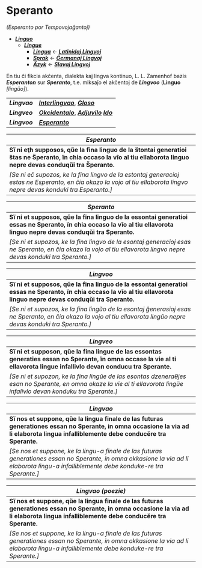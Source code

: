 # Speranto
*(Esperanto por Tempovojaĝantoj)*

* [***Linguo***](linguo.md)
  * [***Lingue***](lingue.md)
    * [***Lingua***](lingua.md) ← [***Latinidaj Lingvoj***](latinidaj/README.md)
    * [***Sprak***](sprak.md) ← [***Ĝermanaj Lingvoj***](ghermanaj/README.md)
    * [***Äzyk***](jazyk.md) ← [***Slavaj Lingvoj***](slavaj/README.md)

En tiu ĉi fikcia akĉenta, dialekta kaj lingva kontinuo, L. L. Zamenhof bazis ***Esperanton*** sur ***Speranto***, t.e. miksaĵo el akĉentoj de ***Lingvoo*** (**Linguo** *[lingŭo]*).

| | |
|-|-|
| ***Lingvao*** | [***Interlingvao***](https://eo.wikipedia.org/wiki/Interlingvao), [***Gloso***](https://eo.wikipedia.org/wiki/Gloso_(planlingvo)) |
| ***Lingveo*** | [***Okcidentalo***](https://eo.wikipedia.org/wiki/Okcidentalo), [***Adjuvilo***](https://eo.wikipedia.org/wiki/Adjuvilo) [***Ido***](https://eo.wikipedia.org/wiki/Ido_(lingvo)) |
| ***Lingvoo*** | [***Esperanto***](https://eo.wikipedia.org/wiki/Esperanto) |

| ***Esperanto*** |
|-|
| **Sï ni eţh supposos, qŭe la fina linguo de la s̈tontai generatioi s̈tas ne S̈peranto, ïn chia occaso la vĩo al tiu ellaborota linguo nepre devas conduqŭi tra S̈peranto.** |
| *[Se ni eĉ supozos, ke la fina lingvo de la estontaj generacioj estas ne Esperanto, en ĉia okazo la vojo al tiu ellaborota lingvo nepre devas konduki tra Esperanto.]* |

| ***Speranto*** |
|-|
| **Sï ni et supposos, qŭe la fina linguo de la essontai generatioi essas ne Speranto, ïn chia occaso la vĩo al tiu ellavorota linguo nepre devas conduqŭi tra Speranto.** |
| *[Se ni et supozos, ke la fina lingvo de la esontaj generacioj esas ne Speranto, en ĉia okazo la vojo al tiu ellavorota lingvo nepre devas konduki tra Speranto.]* |

| ***Lingvoo*** |
|-|
| **Sï ni et supposos, qŭe la fina linguo de la essontai generatioi essas ne Speranto, ïn chia occaso la vĩo al tiu ellavorota linguo nepre devas conduqŭi tra Speranto.** |
| *[Se ni et supozos, ke la fina lingŭo de la esontaj ĝenerasioj esas ne Speranto, en ĉia okazo la vojo al tiu ellavorota lingŭo nepre devas konduki tra Speranto.]* |

| ***Lingveo*** |
|-|
| **Sï ni et supposon, qŭe la fina lingue de las essontas generaties essan no Sperante, ïn omna occase la vie al ti ellavorota lingue infallivlo devan conducu tra Sperante.** |
| *[Se ni et supozon, ke la fina lingŭe de las esontas dzeneraθjes esan no Sperante, en omna okaze la vie al ti ellavorota lingŭe infalivlo devan konduku tra Sperante.]* |

| ***Lingvao*** |
|-|
| **Sï nos et suppone, qŭe la lingua finale de las futuras generationes essan no Sperante, in omna occasione la via ad li elaborota lingua infalliblemente debe conducĕre tra Sperante.** |
| *[Se nos et suppone, ke la lingu-a finale de las futuras generationes essan no Sperante, in omna okkasione la via ad li elaborota lingu-a infalliblemente debe konduke-re tra Sperante.]* |

| ***Lingvao (poezie)*** |
|-|
| **Sï nos et suppone, qŭe la lingua finale de las futuras generationes essan no Sperante, in omna occasione la via ad li elaborota lingua infalliblemente debe conducĕre tra Sperante.** |
| *[Se nos et suppone, ke la lingu-a finale de las futuras generationes essan no Sperante, in omna okkasione la via ad li elaborota lingu-a infalliblemente debe konduke-re tra Sperante.]* |
